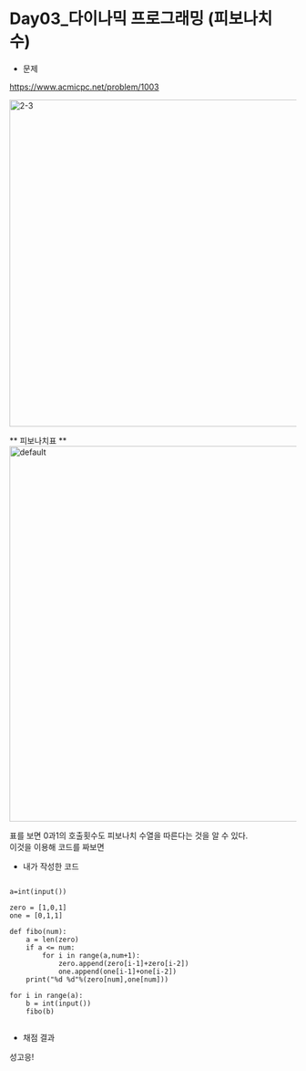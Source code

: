 # **Day03_다이나믹 프로그래밍 (피보나치 수)**

* 문제

https://www.acmicpc.net/problem/1003

<img width="573" alt="2-3" src="https://user-images.githubusercontent.com/29175001/51527420-c5cd0500-1e77-11e9-85c0-96e8f3f9235f.png">
  
  
** 피보나치표 **
<img width="658" alt="default" src="https://user-images.githubusercontent.com/29175001/51527491-ea28e180-1e77-11e9-9a39-090d41098653.png">
  
표를 보면 0과1의 호출횟수도 피보나치 수열을 따른다는 것을 알 수 있다.  
이것을 이용해 코드를 짜보면

* 내가 작성한 코드
```Python3

a=int(input())

zero = [1,0,1]
one = [0,1,1]
 
def fibo(num):
    a = len(zero)
    if a <= num:
        for i in range(a,num+1):
            zero.append(zero[i-1]+zero[i-2])
            one.append(one[i-1]+one[i-2])
    print("%d %d"%(zero[num],one[num]))
 
for i in range(a):
    b = int(input())
    fibo(b)
        
```


* 채점 결과

성고응!  
  
  


